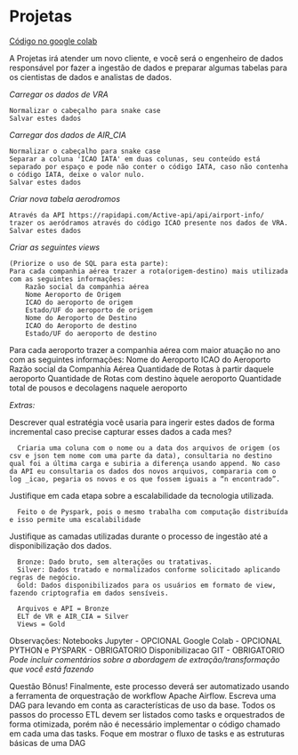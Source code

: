 # Projetas

[Código no google colab](https://colab.research.google.com/drive/17TG3qnL-Q3OmoRCAWL5BtkcslVqlVBm1?usp=sharing)

  A Projetas irá atender um novo cliente, e você será o engenheiro de dados responsável por fazer a ingestão de dados e preparar algumas tabelas para os cientistas de dados e analistas de dados.

*Carregar os dados de VRA*

	Normalizar o cabeçalho para snake case
	Salvar estes dados
	
*Carregar dos dados de AIR_CIA*

	Normalizar o cabeçalho para snake case
	Separar a coluna 'ICAO IATA' em duas colunas, seu conteúdo está separado por espaço e pode não conter o código IATA, caso não contenha o código IATA, deixe o valor nulo.
	Salvar estes dados

*Criar nova tabela aerodromos*

	Através da API https://rapidapi.com/Active-api/api/airport-info/ trazer os aeródramos através do código ICAO presente nos dados de VRA.
	Salvar estes dados

*Criar as seguintes views*

	(Priorize o uso de SQL para esta parte):
	Para cada companhia aérea trazer a rota(origem-destino) mais utilizada com as seguintes informações:
		Razão social da companhia aérea
		Nome Aeroporto de Origem
		ICAO do aeroporto de origem
		Estado/UF do aeroporto de origem
		Nome do Aeroporto de Destino
		ICAO do Aeroporto de destino
		Estado/UF do aeroporto de destino

Para cada aeroporto trazer a companhia aérea com maior atuação no ano com as seguintes informações:
	Nome do Aeroporto
	ICAO do Aeroporto
	Razão social da Companhia Aérea
	Quantidade de Rotas à partir daquele aeroporto
	Quantidade de Rotas com destino àquele aeroporto
	Quantidade total de pousos e decolagens naquele aeroporto

*Extras:*

Descrever qual estratégia você usaria para ingerir estes dados de forma incremental caso precise capturar esses dados a cada mes?
	  
	  Criaria uma coluna com o nome ou a data dos arquivos de origem (os csv e json tem nome com uma parte da data), consultaria no destino qual foi a última carga e subiria a diferença usando append. No caso da API eu consultaria os dados dos novos arquivos, compararia com o log _icao, pegaria os novos e os que fossem iguais a “n encontrado”.
	
Justifique em cada etapa sobre a escalabilidade da tecnologia utilizada.
	  
	  Feito o de Pyspark, pois o mesmo trabalha com computação distribuída e isso permite uma escalabilidade
	  
Justifique as camadas utilizadas durante o processo de ingestão até a disponibilização dos dados.
	  
	  Bronze: Dado bruto, sem alterações ou tratativas.
	  Silver: Dados tratado e normalizados conforme solicitado aplicando regras de negócio.
	  Gold: Dados disponibilizados para os usuários em formato de view, fazendo criptografia em dados sensíveis.

      Arquivos e API = Bronze
      ELT de VR e AIR_CIA = Silver
      Views = Gold

Observações:
Notebooks Jupyter - OPCIONAL
Google Colab - OPCIONAL
PYTHON e PYSPARK - OBRIGATORIO 
Disponibilizacao GIT - OBRIGATORIO
*Pode incluir comentários sobre a abordagem de extração/transformação que você está fazendo*


Questão Bônus!
Finalmente, este processo deverá ser automatizado usando a ferramenta de orquestração
de workflow Apache Airflow. Escreva uma DAG para levando em conta as
características de uso da base. Todos os passos do processo ETL devem ser listados como tasks e orquestrados de forma
otimizada, porém não é necessário implementar o código chamado em cada uma das tasks.
Foque em mostrar o fluxo de tasks e as estruturas básicas de uma DAG